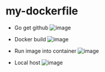 # my-dockerfile

- Go get github
  ![image](https://github.com/luthfifahrizki/my-dockerfile/assets/171332945/702520b4-3d5f-419a-9591-e0ab4902a53d)

- Docker build
  ![image](https://github.com/luthfifahrizki/my-dockerfile/assets/171332945/a7e42f5c-2bc0-4520-83cb-b28f213f56fb)

- Run image into container
  ![image](https://github.com/luthfifahrizki/my-dockerfile/assets/171332945/403ce507-64c9-4532-b8cd-f1b77570a82c)
  
- Local host
  ![image](https://github.com/luthfifahrizki/my-dockerfile/assets/171332945/15366d8c-792b-4d00-9a33-5ca2bef54d61)
